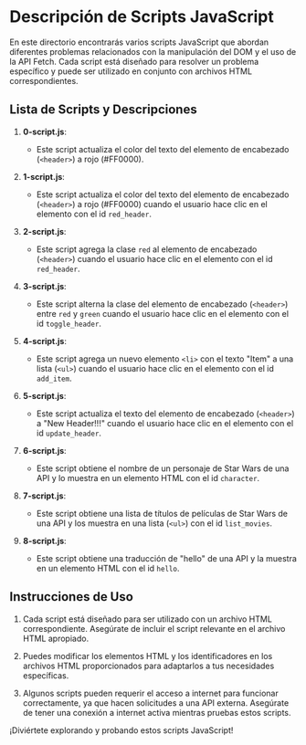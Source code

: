 # Descripción de Scripts JavaScript

En este directorio encontrarás varios scripts JavaScript que abordan diferentes problemas relacionados con la manipulación del DOM y el uso de la API Fetch. Cada script está diseñado para resolver un problema específico y puede ser utilizado en conjunto con archivos HTML correspondientes.

## Lista de Scripts y Descripciones

1. **0-script.js**:
   - Este script actualiza el color del texto del elemento de encabezado (`<header>`) a rojo (#FF0000).

2. **1-script.js**:
   - Este script actualiza el color del texto del elemento de encabezado (`<header>`) a rojo (#FF0000) cuando el usuario hace clic en el elemento con el id `red_header`.

3. **2-script.js**:
   - Este script agrega la clase `red` al elemento de encabezado (`<header>`) cuando el usuario hace clic en el elemento con el id `red_header`.

4. **3-script.js**:
   - Este script alterna la clase del elemento de encabezado (`<header>`) entre `red` y `green` cuando el usuario hace clic en el elemento con el id `toggle_header`.

5. **4-script.js**:
   - Este script agrega un nuevo elemento `<li>` con el texto "Item" a una lista (`<ul>`) cuando el usuario hace clic en el elemento con el id `add_item`.

6. **5-script.js**:
   - Este script actualiza el texto del elemento de encabezado (`<header>`) a "New Header!!!" cuando el usuario hace clic en el elemento con el id `update_header`.

7. **6-script.js**:
   - Este script obtiene el nombre de un personaje de Star Wars de una API y lo muestra en un elemento HTML con el id `character`.

8. **7-script.js**:
   - Este script obtiene una lista de títulos de películas de Star Wars de una API y los muestra en una lista (`<ul>`) con el id `list_movies`.

9. **8-script.js**:
   - Este script obtiene una traducción de "hello" de una API y la muestra en un elemento HTML con el id `hello`.

## Instrucciones de Uso

1. Cada script está diseñado para ser utilizado con un archivo HTML correspondiente. Asegúrate de incluir el script relevante en el archivo HTML apropiado.

2. Puedes modificar los elementos HTML y los identificadores en los archivos HTML proporcionados para adaptarlos a tus necesidades específicas.

3. Algunos scripts pueden requerir el acceso a internet para funcionar correctamente, ya que hacen solicitudes a una API externa. Asegúrate de tener una conexión a internet activa mientras pruebas estos scripts.

¡Diviértete explorando y probando estos scripts JavaScript!
